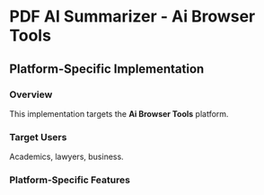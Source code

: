 # PDF AI Summarizer - Ai Browser Tools

## Platform-Specific Implementation

### Overview
This implementation targets the **Ai Browser Tools** platform.

### Target Users
Academics, lawyers, business.

### Platform-Specific Features
